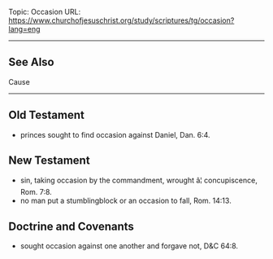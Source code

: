 Topic: Occasion
URL: https://www.churchofjesuschrist.org/study/scriptures/tg/occasion?lang=eng

---

## See Also

Cause

---

## Old Testament

- princes sought to find occasion against Daniel, Dan. 6:4.

## New Testament

- sin, taking occasion by the commandment, wrought â¦ concupiscence, Rom. 7:8.
- no man put a stumblingblock or an occasion to fall, Rom. 14:13.

## Doctrine and Covenants

- sought occasion against one another and forgave not, D&C 64:8.

